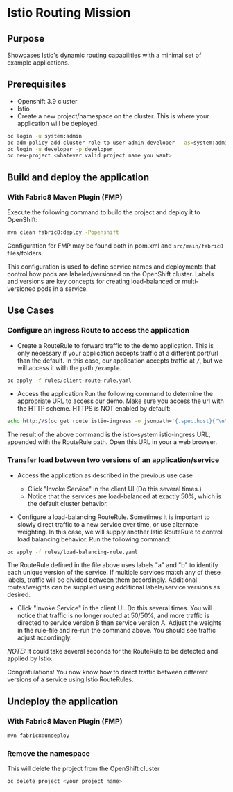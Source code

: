 # Istio Routing Mission

## Purpose
Showcases Istio's dynamic routing capabilities with a minimal set of example applications.

## Prerequisites
* Openshift 3.9 cluster
* Istio
* Create a new project/namespace on the cluster. This is where your application will be deployed.

```bash
oc login -u system:admin
oc adm policy add-cluster-role-to-user admin developer --as=system:admin
oc login -u developer -p developer
oc new-project <whatever valid project name you want>
```

## Build and deploy the application

### With Fabric8 Maven Plugin (FMP)
Execute the following command to build the project and deploy it to OpenShift:

```bash
mvn clean fabric8:deploy -Popenshift
```

Configuration for FMP may be found both in pom.xml and `src/main/fabric8` files/folders.

This configuration is used to define service names and deployments that control how pods are labeled/versioned on the OpenShift cluster. Labels and versions are key concepts for creating load-balanced or multi-versioned pods in a service.

##  Use Cases

### Configure an ingress Route to access the application

* Create a RouteRule to forward traffic to the demo application. This is only necessary if your application accepts 
traffic at a different port/url than the default. In this case, our application accepts traffic at `/`, but we will access it with the path `/example`.

```bash
oc apply -f rules/client-route-rule.yaml
```

* Access the application
Run the following command to determine the appropriate URL to access our demo. Make sure you access the url with the HTTP scheme. HTTPS is NOT enabled by default:

```bash
echo http://$(oc get route istio-ingress -o jsonpath='{.spec.host}{"\n"}' -n istio-system)/example/
```

The result of the above command is the istio-system istio-ingress URL, appended with the RouteRule path. Open this URL in your a web browser.

### Transfer load between two versions of an application/service

* Access the application as described in the previous use case
  * Click "Invoke Service" in the client UI (Do this several times.)
  * Notice that the services are load-balanced at exactly 50%, which is the default cluster behavior.

* Configure a load-balancing RouteRule. Sometimes it is important to slowly direct traffic to a new service over time, or 
use alternate weighting. In this case, we will supply another Istio RouteRule to control load balancing behavior. Run the 
following command:

```bash
oc apply -f rules/load-balancing-rule.yaml
```

  The RouteRule defined in the file above uses labels "a" and "b" to identify each unique version of the service. If multiple services match any of these labels, traffic will be divided between them accordingly. Additional routes/weights can be supplied using additional labels/service versions as desired.

* Click "Invoke Service" in the client UI. Do this several times. You will notice that traffic is no longer routed at 50/50%, and more traffic is directed to service version B than service version A. Adjust the weights in the rule-file and re-run the command above. You should see traffic adjust accordingly.


_NOTE:_ It could take several seconds for the RouteRule to be detected and applied by Istio.

Congratulations! You now know how to direct traffic between different versions of a service using Istio RouteRules.

## Undeploy the application

### With Fabric8 Maven Plugin (FMP)
```bash
mvn fabric8:undeploy
```

### Remove the namespace
This will delete the project from the OpenShift cluster
```bash
oc delete project <your project name>
```
